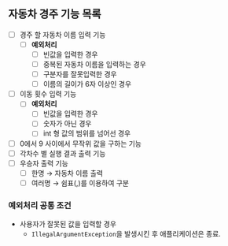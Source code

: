 ## 자동차 경주 기능 목록

- [ ] 경주 할 자동차 이름 입력 기능
  - [ ] **예외처리**
    - [ ] 빈값을 입력한 경우
    - [ ] 중복된 자동차 이름을 입력하는 경우
    - [ ] 구분자를 잘못입력한 경우
    - [ ] 이름의 길이가 6자 이상인 경우
- [ ] 이동 횟수 입력 기능
  - [ ] **예외처리**
    - [ ] 빈값을 입력한 경우
    - [ ] 숫자가 아닌 경우
    - [ ] int 형 값의 범위를 넘어선 경우
- [ ] 0에서 9 사이에서 무작위 값을 구하는 기능
- [ ] 각차수 별 실행 결과 출력 기능
- [ ] 우승자 출력 기능
  - [ ] 한명 &rightarrow; 자동차 이름 출력
  - [ ] 여러명 &rightarrow; 쉼표(,)를 이용하여 구분

### 예외처리 공통 조건
- 사용자가 잘못된 값을 입력할 경우
  - `IllegalArgumentException`을 발생시킨 후 애플리케이션은 종료.